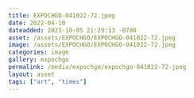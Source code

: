 ```yaml
---
title: EXPOCHGO-041022-72.jpeg
date: 2022-04-10
dateadded: 2023-10-05 21:29:13 -0700
asset: /assets/EXPOCHGO/EXPOCHGO-041022-72.jpeg
image: /assets/EXPOCHGO/EXPOCHGO-041022-72.jpeg
categories: image
gallery: expochgo
permalink: /media/expochgo/expochgo-041022-72-jpeg
layout: asset
tags: ["art", "times"]
--- 
```

